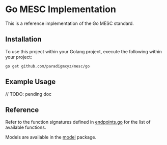 # Go MESC Implementation

This is a reference implementation of the Go MESC standard.

## Installation

To use this project within your Golang project, execute the following within your project:

```
go get github.com/paradigmxyz/mesc/go
```

## Example Usage

// TODO: pending doc

## Reference

Refer to the function signatures defined in [endpoints.go](pkg/mesc/endpoints.go) for the list of available functions.

Models are available in the [model](pkg/mesc/model) package.